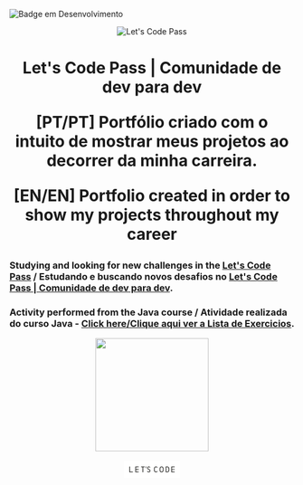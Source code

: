 ![Badge em Desenvolvimento](http://img.shields.io/static/v1?label=STATUS&message=EM%20DESENVOLVIMENTO&color=GREEN&style=for-the-badge)


<!--Banner session-->
<p align="center">
<img src="https://lc-public-assets.s3.sa-east-1.amazonaws.com/images/Thumbs/LCPassThumbnail.png" alt="Let's Code Pass" tittle="Let's Code Pass">
</p>


<!--Banner session-->
<p>
<h1 align="center">
Let's Code Pass | Comunidade de dev para dev
</p>



[PT/PT]
Portfólio criado com o intuito de mostrar meus projetos ao decorrer da minha carreira.

[EN/EN]
Portfolio created in order to show my projects throughout my career


### Studying and looking for new challenges in the [Let's Code Pass](https://letscode.com.br/lets-code-pass) / Estudando e buscando novos desafios no [Let's Code Pass | Comunidade de dev para dev](https://letscode.com.br/lets-code-pass).
 </p>
 
 ### Activity performed from the Java course / Atividade realizada do curso Java - [Click here/Clique aqui ver a Lista de Exercicios](./exercicio/Lista_de_Exercicios_Java_Code_One.pdf).
 </p> 
 
  
  
<p align="center">
<!-- Ícones das linguagens -->
<!-- Java -->
<a href="[https://cursos.letscode.com.br/curso-digital/15530e28-9757-4e26-95c6-76ddbf1a30de]">
<img src="https://brandlogos.net/wp-content/uploads/2021/11/java-logo.png" tittle="Java" width="200" height="200">
</a>

<p align="center">
<img src="./exercicio/LetsCode.png" alt="LetsCode" tittle="LetsCode" width="100">
</p>